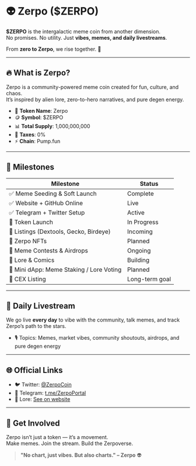 # 👽 Zerpo ($ZERPO)

**$ZERPO** is the intergalactic meme coin from another dimension.  
No promises. No utility. Just **vibes, memes, and daily livestreams**.

From **zero to Zerpo**, we rise together. 🚀

---

## 🔥 What is Zerpo?

Zerpo is a community-powered meme coin created for fun, culture, and chaos.  
It’s inspired by alien lore, zero-to-hero narratives, and pure degen energy.

- 🌌 **Token Name**: Zerpo
- 🪙 **Symbol**: $ZERPO
- 📊 **Total Supply**: 1,000,000,000
- 🧪 **Taxes**: 0%
- ⚡ **Chain**: Pump.fun

---

## 📅 Milestones

| Milestone | Status |
|----------|--------|
| ✅ Meme Seeding & Soft Launch | Complete |
| ✅ Website + GitHub Online | Live |
| ✅ Telegram + Twitter Setup | Active |
| 🔄 Token Launch | In Progress |
| 🔄 Listings (Dextools, Gecko, Birdeye) | Incoming |
| 🔄 Zerpo NFTs | Planned |
| 🔄 Meme Contests & Airdrops | Ongoing |
| 🔄 Lore & Comics | Building |
| 🔄 Mini dApp: Meme Staking / Lore Voting | Planned |
| 🔄 CEX Listing | Long-term goal |

---

## 🎥 Daily Livestream

We go live **every day** to vibe with the community, talk memes, and track Zerpo’s path to the stars.

- 🎙️ Topics: Memes, market vibes, community shoutouts, airdrops, and pure degen energy

---

## 🌐 Official Links

- 🐦 Twitter: [@ZerpoCoin](https://twitter.com/ZerpoCoin)
- 💬 Telegram: [t.me/ZerpoPortal](https://t.me/ZerpoPortal)
- 🧠 Lore: [See on website](https://zerposol.github.io/)

---

## 📢 Get Involved

Zerpo isn’t just a token — it’s a movement.  
Make memes. Join the stream. Build the Zerpoverse.

> **"No chart, just vibes. But also charts." – Zerpo** 👽

